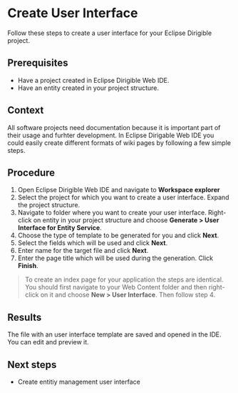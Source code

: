 # Create User Interface

Follow these steps to create a user interface for your Eclipse Dirigible project.

## Prerequisites

* Have a project created in Eclipse Dirigible Web IDE.
* Have an entity created in your project structure.

## Context

All software projects need documentation because it is important part of their usage and furhter development. In Eclipse Dirigable Web IDE you could easily create different formats of wiki pages by following a few simple steps.

## Procedure

1. Open Eclipse Dirigible Web IDE and navigate to **Workspace explorer**
2. Select the project for which you want to create a user interface. Expand the project structure.
3. Navigate to folder where you want to create your user interface. Right-click on entity in your project structure and choose **Generate > User Interface for Entity Service**.
4. Choose the type of template to be generated for you and click **Next**.
5. Select the fields which will be used and click **Next**.
6. Enter name for the target file and click **Next**.
7. Enter the page title which will be used during the generation. Click **Finish**.

> To create an index page for your application the steps are identical. You should first navigate to your Web Content folder and then right-click on it and choose **New > User Interface**. Then follow step 4.

## Results

The file with an user interface template are saved and opened in the IDE. You can edit and preview it.

## Next steps

* Create entitiy management user interface




